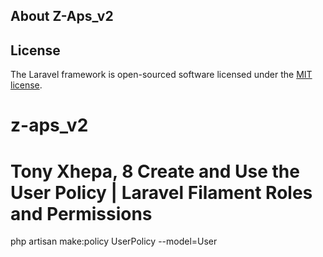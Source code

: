 

## About Z-Aps_v2


## License

The Laravel framework is open-sourced software licensed under the [MIT license](https://opensource.org/licenses/MIT).
# z-aps_v2


# Tony Xhepa, 8 Create and Use the User Policy | Laravel Filament Roles and Permissions 
php artisan make:policy UserPolicy --model=User
